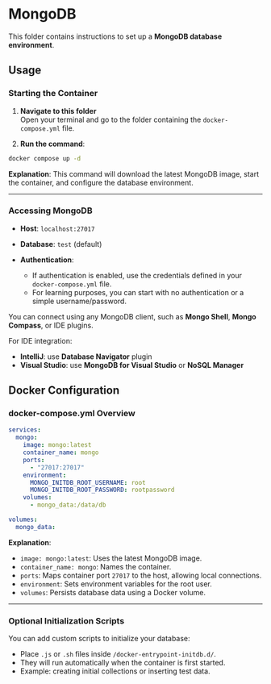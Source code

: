 # MongoDB

This folder contains instructions to set up a **MongoDB database environment**.

## Usage

### Starting the Container

1. **Navigate to this folder**  
   Open your terminal and go to the folder containing the `docker-compose.yml` file.

2. **Run the command**:

```bash
docker compose up -d
  ```

**Explanation**: This command will download the latest MongoDB image, start the container, and configure the database environment.

---

### Accessing MongoDB

* **Host**: `localhost:27017`
* **Database**: `test` (default)
* **Authentication**:

  * If authentication is enabled, use the credentials defined in your `docker-compose.yml` file.
  * For learning purposes, you can start with no authentication or a simple username/password.

You can connect using any MongoDB client, such as **Mongo Shell**, **Mongo Compass**, or IDE plugins.

For IDE integration:

* **IntelliJ**: use **Database Navigator** plugin
* **Visual Studio**: use **MongoDB for Visual Studio** or **NoSQL Manager**

## Docker Configuration

### docker-compose.yml Overview

```yaml
services:
  mongo:
    image: mongo:latest
    container_name: mongo
    ports:
      - "27017:27017"
    environment:
      MONGO_INITDB_ROOT_USERNAME: root
      MONGO_INITDB_ROOT_PASSWORD: rootpassword
    volumes:
      - mongo_data:/data/db

volumes:
  mongo_data:
```

**Explanation**:

* `image: mongo:latest`: Uses the latest MongoDB image.
* `container_name: mongo`: Names the container.
* `ports`: Maps container port `27017` to the host, allowing local connections.
* `environment`: Sets environment variables for the root user.
* `volumes`: Persists database data using a Docker volume.

---

### Optional Initialization Scripts

You can add custom scripts to initialize your database:

* Place `.js` or `.sh` files inside `/docker-entrypoint-initdb.d/`.
* They will run automatically when the container is first started.
* Example: creating initial collections or inserting test data.
